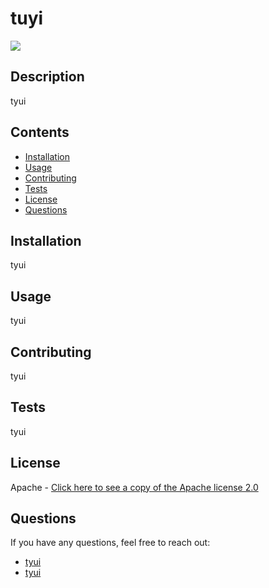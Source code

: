 # tuyi

![](https://img.shields.io/badge/license-Apache-ff69b4)
  
## Description
  
tyui
  
## Contents
  
- [Installation](#Installation)
- [Usage](#Usage)
- [Contributing](#Contributing)
- [Tests](#Tests)
- [License](#License)
- [Questions](#Questions)
  
## Installation
  
tyui
  
## Usage
  
tyui
  
## Contributing
  
tyui
  
## Tests
  
tyui

## License

Apache - [Click here to see a copy of the Apache license 2.0](https://www.apache.org/licenses/LICENSE-2.0)
  
## Questions

If you have any questions, feel free to reach out:

- [tyui](https://github.com/tyui)
- [tyui](mailto:tyui?subject=[GitHub]%20README.md%20Generator%20Question)
